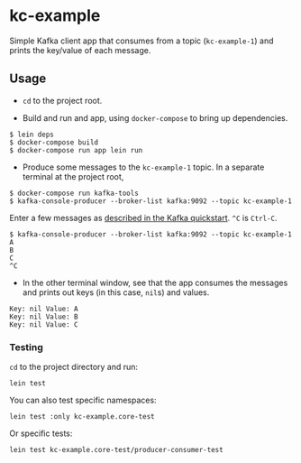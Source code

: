 # kc-example

Simple Kafka client app that consumes from a topic (`kc-example-1`) and prints the key/value of each message.

## Usage

- `cd` to the project root.

- Build and run and app, using `docker-compose` to bring up dependencies.

```
$ lein deps
$ docker-compose build
$ docker-compose run app lein run
```

- Produce some messages to the `kc-example-1` topic. In a separate terminal at the project root,

```
$ docker-compose run kafka-tools
$ kafka-console-producer --broker-list kafka:9092 --topic kc-example-1
```

Enter a few messages as [described in the Kafka quickstart](https://kafka.apache.org/quickstart#quickstart_send). `^C` is `Ctrl-C`.

```
$ kafka-console-producer --broker-list kafka:9092 --topic kc-example-1
A
B
C
^C
```

- In the other terminal window, see that the app consumes the messages and prints out keys (in this case, `nil`s) and values.

```
Key: nil Value: A
Key: nil Value: B
Key: nil Value: C
```

### Testing

`cd` to the project directory and run:


```
lein test
```

You can also test specific namespaces:

```
lein test :only kc-example.core-test
```

Or specific tests:

```
lein test kc-example.core-test/producer-consumer-test
```
